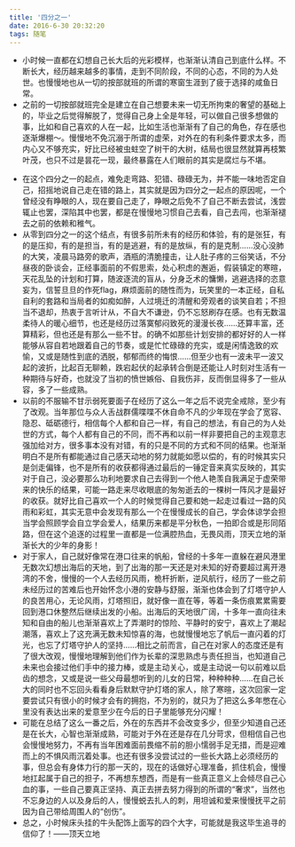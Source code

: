 ```yaml
---
title: '四分之一'
date: 2016-6-30 20:32:20
tags: 随笔
---
```

- 小时候一直都在幻想自己长大后的光彩模样，也渐渐认清自己到底什么样。不断长大，经历越来越多的事情，走到不同阶段，不同的心态，不同的为人处世。也慢慢地也从一切的按部就班的所谓的寒窗生涯到了疲于选择的咸鱼日常。
- 之前的一切按部就班完全是建立在自己想要未来一切无所拘束的奢望的基础上的，毕业之后觉得解脱了，觉得自己身上全是年轻，可以做自己很多想做的事，比如和自己喜欢的人在一起，比如生活也渐渐有了自己的角色，存在感也逐渐爆棚～。慢慢地不免沉溺于所谓的虚荣，对外在的有利条件要求太多，而内心又不够充实，好比已经被虫蛀空了树干的大树，结局也很显然就算再枝繁叶茂，也只不过是昙花一现，最终暴露在人们眼前的其实是腐烂与不堪。
<!-- more -->
- 在这个四分之一的起点，难免走弯路、犯错、碌碌无为，并不能一味地否定自己，招摇地说自己走在错的路上，其实就是因为四分之一起点的原因呢，一个曾经没有睁眼的人，现在要自己走了，睁眼之后免不了自己不断去尝试，浅尝辄止也罢，深陷其中也罢，都是在慢慢地习惯自己去看，自己去闯，也渐渐褪去之前的依赖和稚气。
- 从零到四分之一的这个结点，有很多前所未有的经历和体验，有的是张狂，有的是压抑，有的是担当，有的是逃避，有的是放纵，有的是克制……没心没肺的大笑，凌晨马路旁的歌声，酒瓶的清脆撞击，让人肚子疼的三俗笑话，不分昼夜的卧谈会，正经事面前的不假思索，处心积虑的邂逅，假装镇定的寒暄，天花乱坠的计划和打算，随波逐流的盲从，分身乏术的慵懒，逃避选择的恣意妄为，信誓旦旦的作死flag，麻烦面前的随性而为，玩笑里的一本正经，自私自利的套路和当局者的如痴如醉，人过境迁的清醒和旁观者的谈笑自若；不担当不退却，热衷于言听计从，不自大不谦逊，仍不忘怒刷存在感。也有无数温柔待人的暖心细节，也还是经历过落寞郁闷致死的漫漫长夜……还算丰富，还算精彩，但也还是有那么一些不甘。的确不如那些计划安排的都好好的人一样能够从容自若地跟着自己的节奏，或是忙忙碌碌的充实，或是闲情逸致的欢愉，又或是随性到底的洒脱，郁郁而终的悔恨……但至少也有一波未平一波又起的波折，比起百无聊赖，跌宕起伏的起承转合倒是还能让人时刻对生活有一种期待与好奇，也就没了当初的愤世嫉俗、自我伤非，反而倒显得多了一些从容，多了一些成熟。
- 以前的不服输不甘示弱死要面子在经历了这么一年之后不说完全戒除，至少有了改观。当年那位与众人舌战群儒喋喋不休自命不凡的少年现在学会了宽容、隐忍、砥砺德行，相信每个人都和自己一样，有自己的想法，有自己的为人处世的方式，每个人都有自己的不同，而不再和以前一样非要把自己的主观意志强加给对方，很多事本没有对错，有的只是不同的方式和不同的结果。也渐渐明白不是所有都能通过自己感天动地的努力就能如愿以偿的，有的时候其实只是剑走偏锋，也不是所有的收获都得通过最后的一锤定音来真实反映的，其实对于自己，没必要那么功利地要求自己去得到一个他人艳羡自我满足于虚荣带来的快乐的结果，可能一路走来尽收眼底的匆匆逝去的一棵树一阵风才是最好的收获。就好比自己喜欢一个人的时候觉得自己要和她一起走过看过一路的风雨和彩虹，其实无意中会发现有那么一个在慢慢成长的自己，学会体谅学会担当学会照顾学会自立学会爱人，结果历来都是平分秋色，一拍即合或是形同陌路，但在这个追逐的过程里一直都是一位满腔热血，无畏风雨，顶天立地的渐渐长大的少年的身影！
- 对于家人，自己就好像常在港口往来的帆船，曾经的十多年一直躲在避风港里无数次幻想出海后的天地，到了出海的那一天还是对未知的好奇要超过离开港湾的不舍，慢慢的一个人去经历风雨，桅杆折断，逆风航行，经历了一些之前未经历过的苦难后也开始怀念小港的安静与舒服，渐渐也体会到了灯塔守护人的良苦用心，无论风雨，灯塔照旧，就好像一直在等，等着一条伤痕累累需要回到港口休整然后继续出发的小船。出海后的天地很广阔，十多年一直向往未知和自由的船儿也渐渐喜欢上了弄潮时的惊险、平静时的安宁，喜欢上了潮起潮落，喜欢上了这充满无数未知惊喜的海，也就慢慢地忘了帆后一直闪着的灯光，也忘了灯塔守护人的坚持……相比之前而言，自己在对家人的态度还是有了很大改观，慢慢地理解到他们作为长辈的深思熟虑与责任担当，也知道自己未来也会接过他们手中的接力棒，或是主动关心，或是主动说一句以前难以启齿的想念，又或是说一些父母最想听到的儿女的日常，种种种种……在自己长大的同时也不忘回头看看身后默默守护灯塔的家人，除了寒暄，这次回家一定要尝试只有很小的时候才会有的拥抱，不为别的，就只为了把这么多年憋在心里没有表达出来的爱意至少在今后的日子里能够充分闪耀！
- 可能在总结了这么一番之后，外在的东西并不会改变多少，但至少知道自己还是在长大，心智也渐渐成熟，可能对于外在还是存在几分苛求，但相信自己也会慢慢地努力，不再有当年困难面前畏缩不前的胆小懦弱手足无措，而是迎难而上的不惧风雨沉着处事。也还有很多没尝试过的一些长大路上必须经历的事，但总会有身体力行的那一天的，现在的话做好心理准备，抓住机会，慢慢地扛起属于自己的担子，不再想东想西，而是有一些真正意义上会倾尽自己心血的事，一些自己要真正坚持、真正去拼去努力得到的所谓的“奢求”，当然也不忘身边的人以及身后的人，慢慢蜕去扎人的刺，用坦诚和爱来慢慢抚平之前因为自己带给周围人的“创伤”。
- 总之，小时候床头挂的牛头配饰上面写的四个大字，可能就是我这毕生追寻的信仰了！——顶天立地
        